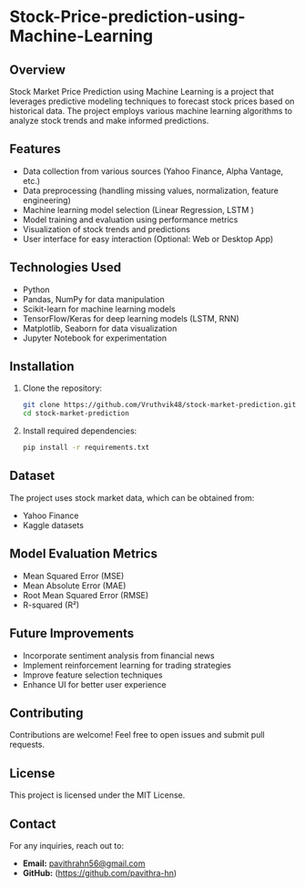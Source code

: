 ﻿# Stock-Price-prediction-using-Machine-Learning
## Overview
Stock Market Price Prediction using Machine Learning is a project that leverages predictive modeling techniques to forecast stock prices based on historical data. The project employs various machine learning algorithms to analyze stock trends and make informed predictions.

## Features
- Data collection from various sources (Yahoo Finance, Alpha Vantage, etc.)
- Data preprocessing (handling missing values, normalization, feature engineering)
- Machine learning model selection (Linear Regression, LSTM )
- Model training and evaluation using performance metrics
- Visualization of stock trends and predictions
- User interface for easy interaction (Optional: Web or Desktop App)

## Technologies Used
- Python
- Pandas, NumPy for data manipulation
- Scikit-learn for machine learning models
- TensorFlow/Keras for deep learning models (LSTM, RNN)
- Matplotlib, Seaborn for data visualization
- Jupyter Notebook for experimentation

## Installation
1. Clone the repository:
   ```sh
   git clone https://github.com/Vruthvik48/stock-market-prediction.git
   cd stock-market-prediction
   ```
2. Install required dependencies:
   ```sh
   pip install -r requirements.txt
   ```


## Dataset
The project uses stock market data, which can be obtained from:
- Yahoo Finance
- Kaggle datasets

## Model Evaluation Metrics
- Mean Squared Error (MSE)
- Mean Absolute Error (MAE)
- Root Mean Squared Error (RMSE)
- R-squared (R²)

## Future Improvements
- Incorporate sentiment analysis from financial news
- Implement reinforcement learning for trading strategies
- Improve feature selection techniques
- Enhance UI for better user experience

## Contributing
Contributions are welcome! Feel free to open issues and submit pull requests.

## License
This project is licensed under the MIT License.

## Contact
For any inquiries, reach out to:
- **Email:** pavithrahn56@gmail.com
- **GitHub:** (https://github.com/pavithra-hn)
